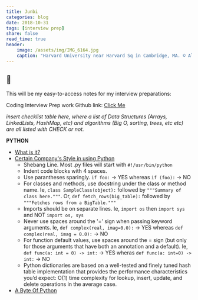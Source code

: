 ```yaml
---
title: Junbi
categories: blog
date: 2018-10-31
tags: [interview prep]
share: false
read_time: true
header:
    image: /assets/img/IMG_6164.jpg
    caption: "Harvard University near Harvard Sq in Cambridge, MA. © Alex Shoop"
---
```

## :snake:

This will be my easy-to-access notes for my interview preparations:

Coding Interview Prep work Github link: [Click Me](https://github.com/akshoop/CodeInterviewPrepRelated)

*insert checklist table here, where a list of Data Structures (Arrays, LinkedLists, HashMap, etc) and algorithms (Big O, sorting, trees, etc etc) are all listed with CHECK or not.*

**PYTHON**
- [What is it?](https://www.python.org/doc/essays/blurb/)
- [Certain Company's Style in using Python](https://github.com/google/styleguide/blob/gh-pages/pyguide.md)
    - Shebang Line. Most .py files will start with `#!/usr/bin/python`
    - Indent code blocks with 4 spaces.
    - Use parantheses sparingly. `if foo:` -> YES whereas `if (foo):` -> NO
    - For classes and methods, use docstring under the class or method name. Ie, `class SampleClass(object):` followed by `"""Summary of class here."""`. Or, `def fetch_rows(big_table):` followed by `"""Fetches rows from a BigTable."""`
    - Imports should be on separate lines. Ie, `import os` then `import sys` and NOT `import os, sys`
    - Never use spaces around the '=' sign when passing keyword arguments. Ie, `def complex(real, imag=0.0):` -> YES whereas `def complex(real, imag = 0.0):` -> NO
    - For function default values, use spaces around the = sign (but only for those arguments that have both an annotation and a default). Ie, `def func(a: int = 0) -> int:` -> YES wheras `def func(a: int=0) -> int:` -> NO
    - Python dictionaries are based on a well-tested and finely tuned hash table implementation that provides the performance characteristics you’d expect: O(1) time complexity for lookup, insert, update, and delete operations in the average case.
- [A Byte Of Python](https://python.swaroopch.com/)

